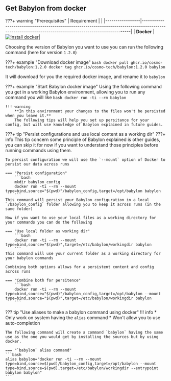 ## Get Babylon from docker

???+ warning "Prerequisites"
    | Requirement     | <!-- -->                                                                                                                                             |
    |-----------------|------------------------------------------------------------------------------------------------------------------------------------------------------|
    | **Docker**      | [![Install docker](https://img.shields.io/badge/Docker-3776AB?style=for-the-badge&logo=docker&logoColor=white)](https://docs.docker.com/get-docker//)|


Choosing the version of Babylon you want to use you can run the following command (here for version `1.2.0`) 

???+ example "Download docker image"
    ```bash
    docker pull ghcr.io/cosmo-tech/babylon:1.2.0
    docker tag ghcr.io/cosmo-tech/babylon:1.2.0 babylon
    ```

It will download for you the required docker image, and rename it to `babylon`

???+ example "Start Babylon docker image"
    Using the following command you get in a working Babylon environment, allowing you to run any command you will like
    ```bash
    docker run -ti --rm babylon
    ```

    !!! warning
        **In this environment your changes to the files won't be persisted when you leave it.**  
        The following tips will help you set up persitance for your config, but will use knowledge of Babylon explained in future guides.

???+ tip "Persist configurations and use local content as a working dir"
    ???+ info
        This tip concern some principle of Babylon explained is other guides, you can skip it for now if you want to understand those principles before running commands using them.

    To persist configuration we will use the `--mount` option of Docker to persist our data across runs
    
    === "Persist configuration"
        ```bash
        mkdir babylon_config
        docker run -ti --rm --mount type=bind,source="$(pwd)"/babylon_config,target=/opt/babylon babylon
        ```
    This command will persist your Babylon configuration in a local `/babylon_config` folder allowing you to keep it across runs (in the same folder)

    Now if you want to use your local files as a working directory for your commands you can do the following

    === "Use local folder as working dir"
        ```bash
        docker run -ti --rm --mount type=bind,source="$(pwd)",target=/etc/babylon/workingdir babylon
        ```
    This command will use your current folder as a working directory for your babylon commands

    Combining both options allows for a persistent content and config across runs
    
    === "Combine both for persitence"
        ```bash
        docker run -ti --rm --mount type=bind,source="$(pwd)"/babylon_config,target=/opt/babylon --mount type=bind,source="$(pwd)",target=/etc/babylon/workingdir babylon
        ```

??? tip "Use aliases to make a babylon command using docker"
    !!! info
        * Only work on system having the `alias` command
        * Won't allow you to use auto-completion

    The following command will create a command `babylon` having the same use as the one you would get by installing the sources but by using docker.

    === "`babylon` alias command"
    ```bash
    alias babylon="docker run -ti --rm --mount type=bind,source=$(pwd)/babylon_config,target=/opt/babylon --mount type=bind,source=$(pwd),target=/etc/babylon/workingdir --entrypoint babylon babylon"
    ```